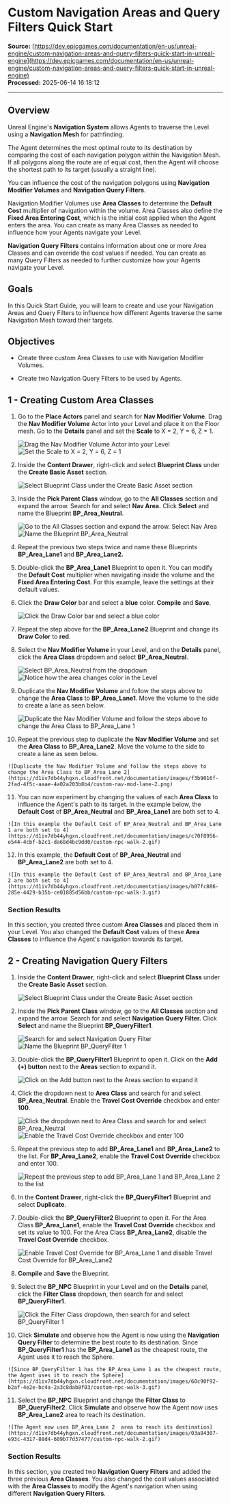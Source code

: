 # Custom Navigation Areas and Query Filters Quick Start

**Source:** [https://dev.epicgames.com/documentation/en-us/unreal-engine/custom-navigation-areas-and-query-filters-quick-start-in-unreal-engine](https://dev.epicgames.com/documentation/en-us/unreal-engine/custom-navigation-areas-and-query-filters-quick-start-in-unreal-engine)  
**Processed:** 2025-06-14 16:18:12

---

## Overview

Unreal Engine's **Navigation System** allows Agents to traverse the Level using a **Navigation Mesh** for pathfinding.

The Agent determines the most optimal route to its destination by comparing the cost of each navigation polygon within the Navigation Mesh. If all polygons along the route are of equal cost, then the Agent will choose the shortest path to its target (usually a straight line).

You can influence the cost of the navigation polygons using **Navigation Modifier Volumes** and **Navigation Query Filters**.

Navigation Modifier Volumes use **Area Classes** to determine the **Default Cost** multiplier of navigation within the volume. Area Classes also define the **Fixed Area Entering Cost**, which is the initial cost applied when the Agent enters the area. You can create as many Area Classes as needed to influence how your Agents navigate your Level.

**Navigation Query Filters** contains information about one or more Area Classes and can override the cost values if needed. You can create as many Query Filters as needed to further customize how your Agents navigate your Level.

## Goals

In this Quick Start Guide, you will learn to create and use your Navigation Areas and Query Filters to influence how different Agents traverse the same Navigation Mesh toward their targets.

## Objectives

-   Create three custom Area Classes to use with Navigation Modifier Volumes.
    
-   Create two Navigation Query Filters to be used by Agents.
    

## 1 - Creating Custom Area Classes

1.  Go to the **Place Actors** panel and search for **Nav Modifier Volume**. Drag the **Nav Modifier Volume** Actor into your Level and place it on the Floor mesh. Go to the **Details** panel and set the **Scale** to X = 2, Y = 6, Z = 1.
    
    ![Drag the Nav Modifier Volume Actor into your Level](https://d1iv7db44yhgxn.cloudfront.net/documentation/images/8e9ac5b1-aba1-4be4-8dba-f7ce367c6bd0/custom-nav-mod-drag-1.png) ![Set the Scale to X = 2, Y = 6, Z = 1](https://d1iv7db44yhgxn.cloudfront.net/documentation/images/09b0ae33-6946-44ae-bf23-eaa2d945bbcd/custom-nav-mod-drag-2.png)
2.  Inside the **Content Drawer**, right-click and select **Blueprint Class** under the **Create Basic Asset** section.
    
    ![Select Blueprint Class under the Create Basic Asset section](https://d1iv7db44yhgxn.cloudfront.net/documentation/images/0aa9396e-da02-416f-ad46-7ef571a1a7b9/blueprint-class-a.png)
3.  Inside the **Pick Parent Class** window, go to the **All Classes** section and expand the arrow. Search for and select **Nav Area.** Click **Select** and name the Blueprint **BP\_Area\_Neutral**.
    
    ![Go to the All Classes section and expand the arrow. Select Nav Area](https://d1iv7db44yhgxn.cloudfront.net/documentation/images/a2ec0fd6-df37-469d-90a7-1e7665a5991a/custom-nav-area-create-1.png) ![Name the Blueprint BP_Area_Neutral](https://d1iv7db44yhgxn.cloudfront.net/documentation/images/8a6da4be-92e2-49a4-baf5-574bd55400c3/custom-nav-area-create-2.png)
4.  Repeat the previous two steps twice and name these Blueprints **BP\_Area\_Lane1** and **BP\_Area\_Lane2.**
    
5.  Double-click the **BP\_Area\_Lane1** Blueprint to open it. You can modify the **Default Cost** multiplier when navigating inside the volume and the **Fixed Area Entering Cost**. For this example, leave the settings at their default values.
    
6.  Click the **Draw Color** bar and select a **blue** color. **Compile** and **Save**.
    
    ![Click the Draw Color bar and select a blue color](https://d1iv7db44yhgxn.cloudfront.net/documentation/images/47801714-69c8-400d-9a47-e35184403c61/custom-nav-area-blue.png)
7.  Repeat the step above for the **BP\_Area\_Lane2** Blueprint and change its **Draw Color** to **red**.
    
8.  Select the **Nav Modifier Volume** in your Level, and on the **Details** panel, click the **Area Class** dropdown and select **BP\_Area\_Neutral**.
    
    ![Select BP_Area_Neutral from the dropdown](https://d1iv7db44yhgxn.cloudfront.net/documentation/images/9e144795-abec-45d2-83ef-8e22f160bffa/custom-nav-mod-neutral.png) ![Notice how the area changes color in the Level](https://d1iv7db44yhgxn.cloudfront.net/documentation/images/40365efc-b792-4254-a390-4b80d7212c7a/custom-nav-mod-neutral-2.png)
9.  Duplicate the **Nav Modifier Volume** and follow the steps above to change the **Area Class** to **BP\_Area\_Lane1**. Move the volume to the side to create a lane as seen below.
    
    ![Duplicate the Nav Modifier Volume and follow the steps above to change the Area Class to BP_Area_Lane 1](https://d1iv7db44yhgxn.cloudfront.net/documentation/images/d502242b-42ba-4493-89c0-78d8c450f15c/custom-nav-mod-lane-1.png)
10.  Repeat the previous step to duplicate the **Nav Modifier Volume** and set the **Area Class** to **BP\_Area\_Lane2**. Move the volume to the side to create a lane as seen below.
    
    ![Duplicate the Nav Modifier Volume and follow the steps above to change the Area Class to BP_Area_Lane 2](https://d1iv7db44yhgxn.cloudfront.net/documentation/images/f3b9016f-2fad-4f5c-aaae-4a02a203b8b4/custom-nav-mod-lane-2.png)
11.  You can now experiment by changing the values of each **Area Class** to influence the Agent's path to its target. In the example below, the **Default Cost** of **BP\_Area\_Neutral** and **BP\_Area\_Lane1** are both set to 4.
    
    ![In this example the Default Cost of BP_Area_Neutral and BP_Area_Lane 1 are both set to 4](https://d1iv7db44yhgxn.cloudfront.net/documentation/images/c70f8956-e544-4cbf-b2c1-da68d4bc9dd0/custom-npc-walk-2.gif)
12.  In this example, the **Default Cost** of **BP\_Area\_Neutral** and **BP\_Area\_Lane2** are both set to 4.
    
    ![In this example the Default Cost of BP_Area_Neutral and BP_Area_Lane 2 are both set to 4](https://d1iv7db44yhgxn.cloudfront.net/documentation/images/b07fc886-285e-4429-b35b-ce01885d56bb/custom-npc-walk-3.gif)

### Section Results

In this section, you created three custom **Area Classes** and placed them in your Level. You also changed the **Default Cost** values of these **Area Classes** to influence the Agent's navigation towards its target.

## 2 - Creating Navigation Query Filters

1.  Inside the **Content Drawer**, right-click and select **Blueprint Class** under the **Create Basic Asset** section.
    
    ![Select Blueprint Class under the Create Basic Asset section](https://d1iv7db44yhgxn.cloudfront.net/documentation/images/5b8e3594-0979-49f4-af5f-8cbdcdf7234f/blueprint-class-a.png)
2.  Inside the **Pick Parent Class** window, go to the **All Classes** section and expand the arrow. Search for and select **Navigation Query Filter.** Click **Select** and name the Blueprint **BP\_QueryFilter1**.
    
    ![Search for and select Navigation Query Filter](https://d1iv7db44yhgxn.cloudfront.net/documentation/images/01822efb-a98b-4f1b-baac-51c42a113318/custom-filter-create-1.png) ![Name the Blueprint BP_QueryFilter 1](https://d1iv7db44yhgxn.cloudfront.net/documentation/images/966dd139-7a38-47de-9d3b-24f4a51d3ab7/custom-filter-create-2.png)
3.  Double-click the **BP\_QueryFilter1** Blueprint to open it. Click on the **Add (+) button** next to the **Areas** section to expand it.
    
    ![Click on the Add button next to the Areas section to expand it](https://d1iv7db44yhgxn.cloudfront.net/documentation/images/2bb66ceb-c449-4495-a7a4-9da12449612e/custom-filter-filter-1a.png)
4.  Click the dropdown next to **Area Class** and search for and select **BP\_Area\_Neutral**. Enable the **Travel Cost Override** checkbox and enter **100**.
    
    ![Click the dropdown next to Area Class and search for and select BP_Area_Neutral](https://d1iv7db44yhgxn.cloudfront.net/documentation/images/571a15e9-0055-42e7-a35c-f2961191c013/custom-filter-filter-1b.png) ![Enable the Travel Cost Override checkbox and enter 100](https://d1iv7db44yhgxn.cloudfront.net/documentation/images/91ee0074-4341-46b7-a628-89e16bb2918b/custom-filter-filter-1c.png)
5.  Repeat the previous step to add **BP\_Area\_Lane1** and **BP\_Area\_Lane2** to the list. For **BP\_Area\_Lane2**, enable the **Travel Cost Override** checkbox and enter 100.
    
    ![Repeat the previous step to add BP_Area_Lane 1 and BP_Area_Lane 2 to the list](https://d1iv7db44yhgxn.cloudfront.net/documentation/images/3689197b-56d2-48e8-b7ba-f96cb2357139/custom-filter-filter-1d.png)
6.  In the **Content Drawer**, right-click the **BP\_QueryFilter1** Blueprint and select **Duplicate**.
    
7.  Double-click the **BP\_QueryFilter2** Blueprint to open it. For the Area Class **BP\_Area\_Lane1**, enable the **Travel Cost Override** checkbox and set its value to 100. For the Area Class **BP\_Area\_Lane2**, disable the **Travel Cost Override** checkbox.
    
    ![Enable Travel Cost Override for BP_Area_Lane 1 and disable Travel Cost Override for BP_Area_Lane2](https://d1iv7db44yhgxn.cloudfront.net/documentation/images/33ebf02c-59c2-4e2b-af54-e5e22afc199f/custom-filter-filter-2.png)
8.  **Compile** and **Save** the Blueprint.
    
9.  Select the **BP\_NPC** Blueprint in your Level and on the **Details** panel, click the **Filter Class** dropdown, then search for and select **BP\_QueryFilter1**.
    
    ![Click the Filter Class dropdown, then search for and select BP_QueryFilter 1](https://d1iv7db44yhgxn.cloudfront.net/documentation/images/a59ecd43-0844-4e90-a852-030b247f8b7f/custom-npc-add-filter-1.png)
10.  Click **Simulate** and observe how the Agent is now using the **Navigation Query Filter** to determine the best route to its destination. Since **BP\_QueryFilter1** has the **BP\_Area\_Lane1** as the cheapest route, the Agent uses it to reach the Sphere.
    
    ![Since BP_QueryFilter 1 has the BP_Area_Lane 1 as the cheapest route, the Agent uses it to reach the Sphere](https://d1iv7db44yhgxn.cloudfront.net/documentation/images/60c90f92-b2af-4e2e-bc4a-2a3c8dab8f03/custom-npc-walk-3.gif)
11.  Select the **BP\_NPC** Blueprint and change the **Filter Class** to **BP\_QueryFilter2**. Click **Simulate** and observe how the Agent now uses **BP\_Area\_Lane2** area to reach its destination.
    
    ![The Agent now uses BP_Area_Lane 2  area to reach its destination](https://d1iv7db44yhgxn.cloudfront.net/documentation/images/03a84307-e93c-4317-88d4-609b77d37477/custom-npc-walk-2.gif)

### Section Results

In this section, you created two **Navigation Query Filters** and added the three previous **Area Classes**. You also changed the cost values associated with the **Area Classes** to modify the Agent's navigation when using different **Navigation Query Filters**.